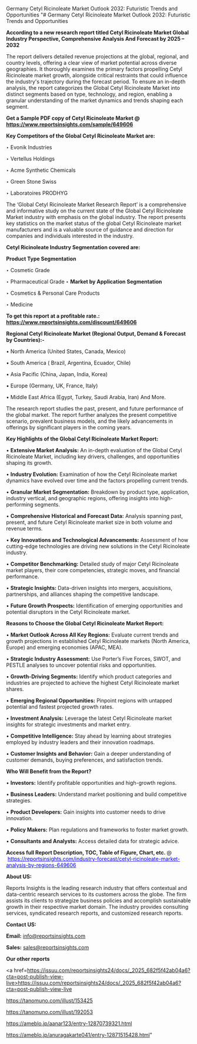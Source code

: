 Germany Cetyl Ricinoleate Market Outlook 2032: Futuristic Trends and Opportunities
"# Germany Cetyl Ricinoleate Market Outlook 2032: Futuristic Trends and Opportunities

<strong>According to a new research report titled Cetyl Ricinoleate Market Global Industry Perspective, Comprehensive Analysis And Forecast by 2025 – 2032</strong>

The report delivers detailed revenue projections at the global, regional, and country levels, offering a clear view of market potential across diverse geographies. It thoroughly examines the primary factors propelling Cetyl Ricinoleate market growth, alongside critical restraints that could influence the industry's trajectory during the forecast period. To ensure an in-depth analysis, the report categorizes the Global Cetyl Ricinoleate Market into distinct segments based on type, technology, and region, enabling a granular understanding of the market dynamics and trends shaping each segment.

<strong>Get a Sample PDF copy of Cetyl Ricinoleate Market </strong><strong>@<a href=https://www.reportsinsights.com/sample/649606 style=color:#0000ff;> https://www.reportsinsights.com/sample/649606</a></strong></font>

<strong>Key Competitors of the Global Cetyl Ricinoleate Market are:</strong>

‣ Evonik Industries

‣ Vertellus Holdings

‣ Acme Synthetic Chemicals

‣ Green Stone Swiss

‣ Laboratoires PRODHYG

The ‘Global Cetyl Ricinoleate Market Research Report’ is a comprehensive and informative study on the current state of the Global Cetyl Ricinoleate Market industry with emphasis on the global industry. The report presents key statistics on the market status of the global Cetyl Ricinoleate market manufacturers and is a valuable source of guidance and direction for companies and individuals interested in the industry.

<strong>Cetyl Ricinoleate Industry Segmentation covered are:</strong>

<strong>Product Type Segmentation</strong>

‣ Cosmetic Grade

‣ Pharmaceutical Grade
‣ 
<strong>Market by Application Segmentation</strong>

‣ Cosmetics & Personal Care Products

‣ Medicine

<strong>To get this report at a profitable rate.: <a href=https://www.reportsinsights.com/discount/649606 style=color:#0000ff;>https://www.reportsinsights.com/discount/649606</a></strong></font>

<strong>Regional Cetyl Ricinoleate Market (Regional Output, Demand &amp; Forecast by Countries):-</strong>

• North America (United States, Canada, Mexico)

• South America ( Brazil, Argentina, Ecuador, Chile)

• Asia Pacific (China, Japan, India, Korea)

• Europe (Germany, UK, France, Italy)

• Middle East Africa (Egypt, Turkey, Saudi Arabia, Iran) And More.

The research report studies the past, present, and future performance of the global market. The report further analyzes the present competitive scenario, prevalent business models, and the likely advancements in offerings by significant players in the coming years.

<strong>Key Highlights of the Global Cetyl Ricinoleate Market Report:</strong>

• <strong>Extensive Market Analysis:</strong> An in-depth evaluation of the Global Cetyl Ricinoleate Market, including key drivers, challenges, and opportunities shaping its growth.

• <strong>Industry Evolution:</strong> Examination of how the Cetyl Ricinoleate market dynamics have evolved over time and the factors propelling current trends.

• <strong>Granular Market Segmentation:</strong> Breakdown by product type, application, industry vertical, and geographic regions, offering insights into high-performing segments.

• <strong>Comprehensive Historical and Forecast Data:</strong> Analysis spanning past, present, and future Cetyl Ricinoleate market size in both volume and revenue terms.

• <strong>Key Innovations and Technological Advancements:</strong> Assessment of how cutting-edge technologies are driving new solutions in the Cetyl Ricinoleate industry.

• <strong>Competitor Benchmarking:</strong> Detailed study of major Cetyl Ricinoleate market players, their core competencies, strategic moves, and financial performance.

• <strong>Strategic Insights:</strong> Data-driven insights into mergers, acquisitions, partnerships, and alliances shaping the competitive landscape.

• <strong>Future Growth Prospects:</strong> Identification of emerging opportunities and potential disruptors in the Cetyl Ricinoleate market.

<strong>Reasons to Choose the Global Cetyl Ricinoleate Market Report:</strong>

• <strong>Market Outlook Across All Key Regions:</strong> Evaluate current trends and growth projections in established Cetyl Ricinoleate markets (North America, Europe) and emerging economies (APAC, MEA).

• <strong>Strategic Industry Assessment:</strong> Use Porter’s Five Forces, SWOT, and PESTLE analyses to uncover potential risks and opportunities.

• <strong>Growth-Driving Segments:</strong> Identify which product categories and industries are projected to achieve the highest Cetyl Ricinoleate market shares.

• <strong>Emerging Regional Opportunities:</strong> Pinpoint regions with untapped potential and fastest projected growth rates.

• <strong>Investment Analysis:</strong> Leverage the latest Cetyl Ricinoleate market insights for strategic investments and market entry.

• <strong>Competitive Intelligence:</strong> Stay ahead by learning about strategies employed by industry leaders and their innovation roadmaps.

• <strong>Customer Insights and Behavior:</strong> Gain a deeper understanding of customer demands, buying preferences, and satisfaction trends.

<strong>Who Will Benefit from the Report?</strong>

• <strong>Investors:</strong> Identify profitable opportunities and high-growth regions.

• <strong>Business Leaders:</strong> Understand market positioning and build competitive strategies.

• <strong>Product Developers:</strong> Gain insights into customer needs to drive innovation.

• <strong>Policy Makers:</strong> Plan regulations and frameworks to foster market growth.

• <strong>Consultants and Analysts:</strong> Access detailed data for strategic advice.
</ul>
<strong>Access full Report Description, TOC, Table of Figure, Chart, etc. </strong>@  <a href=https://reportsinsights.com/industry-forecast/cetyl-ricinoleate-market-analysis-by-regions-649606 style=color:#0000ff;>https://reportsinsights.com/industry-forecast/cetyl-ricinoleate-market-analysis-by-regions-649606</a></font>

<strong><strong>About US</strong>:</strong>

Reports Insights is the leading research industry that offers contextual and data-centric research services to its customers across the globe. The firm assists its clients to strategize business policies and accomplish sustainable growth in their respective market domain. The industry provides consulting services, syndicated research reports, and customized research reports.

<strong>Contact US:</strong>

<p class=""""><b>Email:</b> <a href=mailto:info@reportsinsights.com>info@reportsinsights.com</a></p>
<p class=""""><b>Sales:</b> <a href=mailto:sales@reportsinsights.com>sales@reportsinsights.com</a></p>

<strong>Our other reports</strong>

<a href=https://issuu.com/reportsinsights24/docs/_2025_682f5f42ab04a6?cta=post-publish-view-live>https://issuu.com/reportsinsights24/docs/_2025_682f5f42ab04a6?cta=post-publish-view-live</a>

<a href=https://tanomuno.com/illust/153425>https://tanomuno.com/illust/153425</a>

<a href=https://tanomuno.com/illust/192053>https://tanomuno.com/illust/192053</a>

<a href=https://ameblo.jp/aanar123/entry-12870739321.html>https://ameblo.jp/aanar123/entry-12870739321.html</a>

<a href=https://ameblo.jp/anuragakarte041/entry-12871515428.html>https://ameblo.jp/anuragakarte041/entry-12871515428.html</a>"
